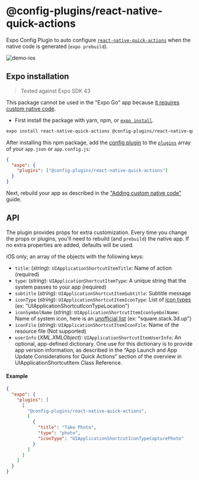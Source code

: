 # @config-plugins/react-native-quick-actions

Expo Config Plugin to auto configure [`react-native-quick-actions`](https://www.npmjs.com/package/react-native-quick-actions) when the native code is generated (`expo prebuild`).

![demo-ios](https://user-images.githubusercontent.com/9664363/125181024-15295c00-e1be-11eb-8479-80535922ad22.png)

## Expo installation

> Tested against Expo SDK 43

This package cannot be used in the "Expo Go" app because [it requires custom native code](https://docs.expo.io/workflow/customizing/).

- First install the package with yarn, npm, or [`expo install`](https://docs.expo.io/workflow/expo-cli/#expo-install).

```sh
expo install react-native-quick-actions @config-plugins/react-native-quick-actions
```

After installing this npm package, add the [config plugin](https://docs.expo.io/guides/config-plugins/) to the [`plugins`](https://docs.expo.io/versions/latest/config/app/#plugins) array of your `app.json` or `app.config.js`:

```json
{
  "expo": {
    "plugins": ["@config-plugins/react-native-quick-actions"]
  }
}
```

Next, rebuild your app as described in the ["Adding custom native code"](https://docs.expo.io/workflow/customizing/) guide.

## API

The plugin provides props for extra customization. Every time you change the props or plugins, you'll need to rebuild (and `prebuild`) the native app. If no extra properties are added, defaults will be used.

iOS only; an array of the objects with the following keys:

- `title`: (_string_): `UIApplicationShortcutItemTitle`: Name of action (required)
- `type`: (_string_): `UIApplicationShortcutItemType`: A unique string that the system passes to your app (required)
- `subtitle` (_string_): `UIApplicationShortcutItemSubtitle`: Subtitle message
- `iconType` (_string_): `UIApplicationShortcutItemIconType`: List of [icon types](https://developer.apple.com/design/human-interface-guidelines/ios/icons-and-images/system-icons/#home-screen-quick-action-icons) (ex: "UIApplicationShortcutIconTypeLocation")
- `iconSymbolName` (_string_): `UIApplicationShortcutItemIconSymbolName`: Name of system icon, here is an [unofficial list](https://github.com/cyanzhong/sf-symbols-online) (ex: "square.stack.3d.up")
- `iconFile` (_string_): `UIApplicationShortcutItemIconFile`: Name of the resource file (Not supported)
- `userInfo` (_XML.XMLObject_): `UIApplicationShortcutItemUserInfo`: An optional, app-defined dictionary. One use for this dictionary is to provide app version information, as described in the “App Launch and App Update Considerations for Quick Actions” section of the overview in UIApplicationShortcutItem Class Reference.

#### Example

```json
{
  "expo": {
    "plugins": [
      [
        "@config-plugins/react-native-quick-actions",
        [
          {
            "title": "Take Photo",
            "type": "photo",
            "iconType": "UIApplicationShortcutIconTypeCapturePhoto"
          }
        ]
      ]
    ]
  }
}
```
